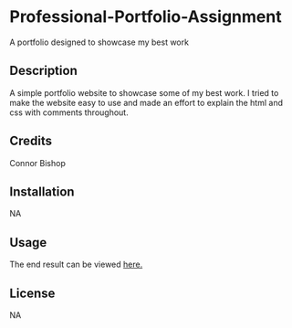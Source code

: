# Professional-Portfolio-Assignment
A portfolio designed to showcase my best work

## Description
A simple portfolio website to showcase some of my best work. I tried to make the website easy to use and made an effort to explain the html and css with comments throughout.


## Credits
Connor Bishop

## Installation

NA

## Usage

The end result can be viewed [here.]()


## License

NA

